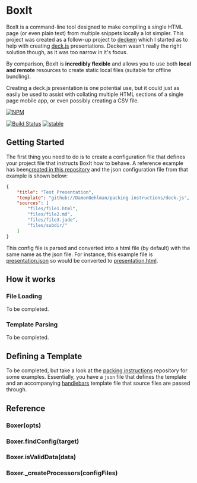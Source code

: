 # BoxIt

BoxIt is a command-line tool designed to make compiling a single HTML page
(or even plain text) from multiple snippets locally a lot simpler.  This
project was created as a follow-up project to
[deckem](https://github.com/DamonOehlman/deckem) which I started as to
help with creating [deck.js](https://github.com/imakewebthings/deck.js)
presentations.  Deckem wasn't really the right solution though, as it was
too narrow in it's focus.

By comparison, BoxIt is __incredibly flexible__ and allows you to use
both __local and remote__ resources to create static local files
(suitable for offline bundling).

Creating a deck.js presentation is one potential use, but it could just
as easily be used to assist with collating multiple HTML sections of a
single page mobile app, or even possibly creating a CSV file.  


[![NPM](https://nodei.co/npm/boxit.png)](https://nodei.co/npm/boxit/)

[![Build Status](https://travis-ci.org/DamonOehlman/boxit.png?branch=master)](https://travis-ci.org/DamonOehlman/boxit)
[![stable](http://hughsk.github.io/stability-badges/dist/stable.svg)](http://github.com/hughsk/stability-badges)

## Getting Started

The first thing you need to do is to create a configuration file that
defines your project file that instructs BoxIt how to behave.  A reference
example has been[created in this repository](examples/deck.js) and the
json configuration file from that example is shown below:

```json
{
    "title": "Test Presentation",
    "template": "github://DamonOehlman/packing-instructions/deck.js",
    "sources": [
        "files/file1.html",
        "files/file2.md",
        "files/file3.jade",
        "files/subdir/"
    ]
}
```

This config file is parsed and converted into a html file (by default) with
the same name as the json file.  For instance, this example file is
[presentation.json](/examples/deck.js/presentation.json) so would be
converted to [presentation.html](examples/deck.js/output/presentation.html).

## How it works

### File Loading

To be completed.

### Template Parsing

To be completed.

## Defining a Template

To be completed, but take a look at the
[packing instructions](/DamonOehlman/packing-instructions) repository for
some examples.  Essentially, you have a `json` file that defines the
template and an accompanying [handlebars](http://handlebarsjs.com/) template
file that source files are passed through.

## Reference

### Boxer(opts)

### Boxer.findConfig(target)

### Boxer.isValidData(data)

### Boxer._createProcessors(configFiles)

